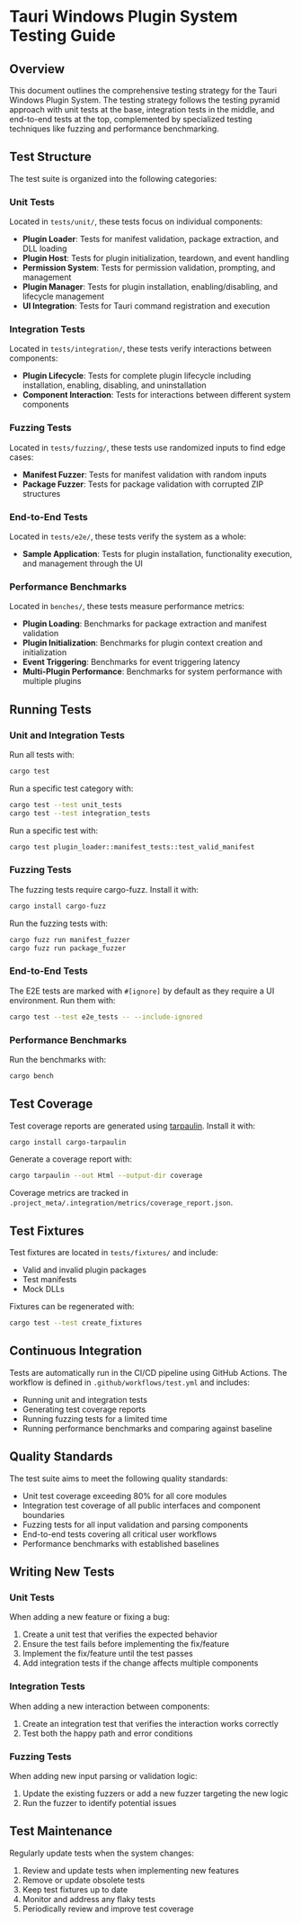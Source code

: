 # Tauri Windows Plugin System Testing Guide

## Overview

This document outlines the comprehensive testing strategy for the Tauri Windows Plugin System. The testing strategy follows the testing pyramid approach with unit tests at the base, integration tests in the middle, and end-to-end tests at the top, complemented by specialized testing techniques like fuzzing and performance benchmarking.

## Test Structure

The test suite is organized into the following categories:

### Unit Tests

Located in `tests/unit/`, these tests focus on individual components:

- **Plugin Loader**: Tests for manifest validation, package extraction, and DLL loading
- **Plugin Host**: Tests for plugin initialization, teardown, and event handling
- **Permission System**: Tests for permission validation, prompting, and management
- **Plugin Manager**: Tests for plugin installation, enabling/disabling, and lifecycle management
- **UI Integration**: Tests for Tauri command registration and execution

### Integration Tests

Located in `tests/integration/`, these tests verify interactions between components:

- **Plugin Lifecycle**: Tests for complete plugin lifecycle including installation, enabling, disabling, and uninstallation
- **Component Interaction**: Tests for interactions between different system components

### Fuzzing Tests

Located in `tests/fuzzing/`, these tests use randomized inputs to find edge cases:

- **Manifest Fuzzer**: Tests for manifest validation with random inputs
- **Package Fuzzer**: Tests for package validation with corrupted ZIP structures

### End-to-End Tests

Located in `tests/e2e/`, these tests verify the system as a whole:

- **Sample Application**: Tests for plugin installation, functionality execution, and management through the UI

### Performance Benchmarks

Located in `benches/`, these tests measure performance metrics:

- **Plugin Loading**: Benchmarks for package extraction and manifest validation
- **Plugin Initialization**: Benchmarks for plugin context creation and initialization
- **Event Triggering**: Benchmarks for event triggering latency
- **Multi-Plugin Performance**: Benchmarks for system performance with multiple plugins

## Running Tests

### Unit and Integration Tests

Run all tests with:

```bash
cargo test
```

Run a specific test category with:

```bash
cargo test --test unit_tests
cargo test --test integration_tests
```

Run a specific test with:

```bash
cargo test plugin_loader::manifest_tests::test_valid_manifest
```

### Fuzzing Tests

The fuzzing tests require cargo-fuzz. Install it with:

```bash
cargo install cargo-fuzz
```

Run the fuzzing tests with:

```bash
cargo fuzz run manifest_fuzzer
cargo fuzz run package_fuzzer
```

### End-to-End Tests

The E2E tests are marked with `#[ignore]` by default as they require a UI environment. Run them with:

```bash
cargo test --test e2e_tests -- --include-ignored
```

### Performance Benchmarks

Run the benchmarks with:

```bash
cargo bench
```

## Test Coverage

Test coverage reports are generated using [tarpaulin](https://github.com/xd009642/tarpaulin). Install it with:

```bash
cargo install cargo-tarpaulin
```

Generate a coverage report with:

```bash
cargo tarpaulin --out Html --output-dir coverage
```

Coverage metrics are tracked in `.project_meta/.integration/metrics/coverage_report.json`.

## Test Fixtures

Test fixtures are located in `tests/fixtures/` and include:

- Valid and invalid plugin packages
- Test manifests
- Mock DLLs

Fixtures can be regenerated with:

```bash
cargo test --test create_fixtures
```

## Continuous Integration

Tests are automatically run in the CI/CD pipeline using GitHub Actions. The workflow is defined in `.github/workflows/test.yml` and includes:

- Running unit and integration tests
- Generating test coverage reports
- Running fuzzing tests for a limited time
- Running performance benchmarks and comparing against baseline

## Quality Standards

The test suite aims to meet the following quality standards:

- Unit test coverage exceeding 80% for all core modules
- Integration test coverage of all public interfaces and component boundaries
- Fuzzing tests for all input validation and parsing components
- End-to-end tests covering all critical user workflows
- Performance benchmarks with established baselines

## Writing New Tests

### Unit Tests

When adding a new feature or fixing a bug:

1. Create a unit test that verifies the expected behavior
2. Ensure the test fails before implementing the fix/feature
3. Implement the fix/feature until the test passes
4. Add integration tests if the change affects multiple components

### Integration Tests

When adding a new interaction between components:

1. Create an integration test that verifies the interaction works correctly
2. Test both the happy path and error conditions

### Fuzzing Tests

When adding new input parsing or validation logic:

1. Update the existing fuzzers or add a new fuzzer targeting the new logic
2. Run the fuzzer to identify potential issues

## Test Maintenance

Regularly update tests when the system changes:

1. Review and update tests when implementing new features
2. Remove or update obsolete tests
3. Keep test fixtures up to date
4. Monitor and address any flaky tests
5. Periodically review and improve test coverage
